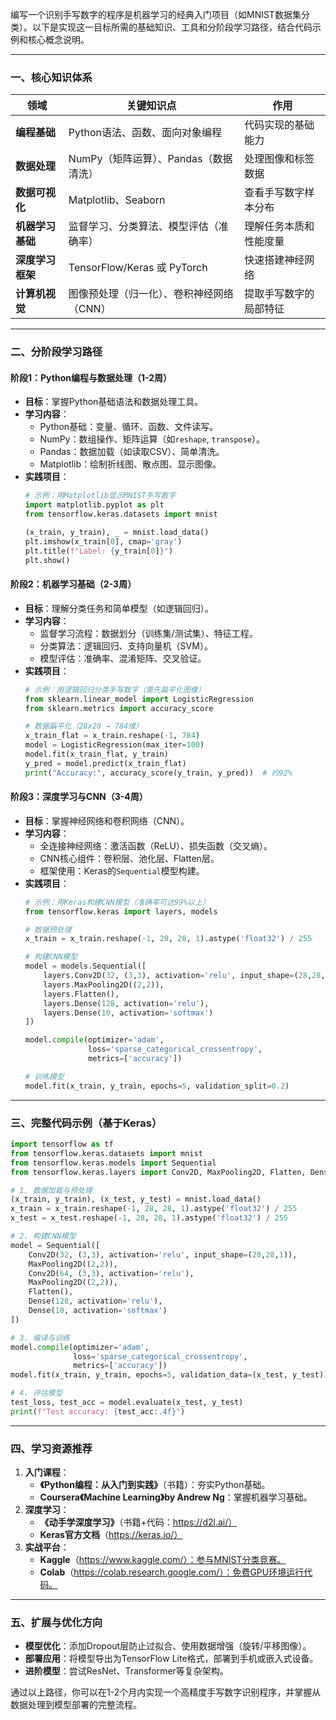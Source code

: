 编写一个识别手写数字的程序是机器学习的经典入门项目（如MNIST数据集分类）。以下是实现这一目标所需的基础知识、工具和分阶段学习路径，结合代码示例和核心概念说明。

---

### **一、核心知识体系**
| **领域**          | **关键知识点**                             | **作用**                                 |
|--------------------|--------------------------------------------|------------------------------------------|
| **编程基础**       | Python语法、函数、面向对象编程             | 代码实现的基础能力                        |
| **数据处理**       | NumPy（矩阵运算）、Pandas（数据清洗）      | 处理图像和标签数据                        |
| **数据可视化**     | Matplotlib、Seaborn                        | 查看手写数字样本分布                      |
| **机器学习基础**   | 监督学习、分类算法、模型评估（准确率）     | 理解任务本质和性能度量                    |
| **深度学习框架**   | TensorFlow/Keras 或 PyTorch                | 快速搭建神经网络                          |
| **计算机视觉**     | 图像预处理（归一化）、卷积神经网络（CNN） | 提取手写数字的局部特征                    |

---

### **二、分阶段学习路径**
#### **阶段1：Python编程与数据处理（1-2周）**
- **目标**：掌握Python基础语法和数据处理工具。
- **学习内容**：
  - Python基础：变量、循环、函数、文件读写。
  - NumPy：数组操作、矩阵运算（如`reshape`, `transpose`）。
  - Pandas：数据加载（如读取CSV）、简单清洗。
  - Matplotlib：绘制折线图、散点图、显示图像。
- **实践项目**：
  ```python
  # 示例：用Matplotlib显示MNIST手写数字
  import matplotlib.pyplot as plt
  from tensorflow.keras.datasets import mnist

  (x_train, y_train), _ = mnist.load_data()
  plt.imshow(x_train[0], cmap='gray')
  plt.title(f"Label: {y_train[0]}")
  plt.show()
  ```

#### **阶段2：机器学习基础（2-3周）**
- **目标**：理解分类任务和简单模型（如逻辑回归）。
- **学习内容**：
  - 监督学习流程：数据划分（训练集/测试集）、特征工程。
  - 分类算法：逻辑回归、支持向量机（SVM）。
  - 模型评估：准确率、混淆矩阵、交叉验证。
- **实践项目**：
  ```python
  # 示例：用逻辑回归分类手写数字（需先扁平化图像）
  from sklearn.linear_model import LogisticRegression
  from sklearn.metrics import accuracy_score

  # 数据扁平化（28x28 → 784维）
  x_train_flat = x_train.reshape(-1, 784)
  model = LogisticRegression(max_iter=100)
  model.fit(x_train_flat, y_train)
  y_pred = model.predict(x_train_flat)
  print("Accuracy:", accuracy_score(y_train, y_pred))  # 约92%
  ```

#### **阶段3：深度学习与CNN（3-4周）**
- **目标**：掌握神经网络和卷积网络（CNN）。
- **学习内容**：
  - 全连接神经网络：激活函数（ReLU）、损失函数（交叉熵）。
  - CNN核心组件：卷积层、池化层、Flatten层。
  - 框架使用：Keras的`Sequential`模型构建。
- **实践项目**：
  ```python
  # 示例：用Keras构建CNN模型（准确率可达99%以上）
  from tensorflow.keras import layers, models

  # 数据预处理
  x_train = x_train.reshape(-1, 28, 28, 1).astype('float32') / 255

  # 构建CNN模型
  model = models.Sequential([
      layers.Conv2D(32, (3,3), activation='relu', input_shape=(28,28,1)),
      layers.MaxPooling2D((2,2)),
      layers.Flatten(),
      layers.Dense(128, activation='relu'),
      layers.Dense(10, activation='softmax')
  ])

  model.compile(optimizer='adam',
                loss='sparse_categorical_crossentropy',
                metrics=['accuracy'])

  # 训练模型
  model.fit(x_train, y_train, epochs=5, validation_split=0.2)
  ```

---

### **三、完整代码示例（基于Keras）**
```python
import tensorflow as tf
from tensorflow.keras.datasets import mnist
from tensorflow.keras.models import Sequential
from tensorflow.keras.layers import Conv2D, MaxPooling2D, Flatten, Dense

# 1. 数据加载与预处理
(x_train, y_train), (x_test, y_test) = mnist.load_data()
x_train = x_train.reshape(-1, 28, 28, 1).astype('float32') / 255
x_test = x_test.reshape(-1, 28, 28, 1).astype('float32') / 255

# 2. 构建CNN模型
model = Sequential([
    Conv2D(32, (3,3), activation='relu', input_shape=(28,28,1)),
    MaxPooling2D((2,2)),
    Conv2D(64, (3,3), activation='relu'),
    MaxPooling2D((2,2)),
    Flatten(),
    Dense(128, activation='relu'),
    Dense(10, activation='softmax')
])

# 3. 编译与训练
model.compile(optimizer='adam',
              loss='sparse_categorical_crossentropy',
              metrics=['accuracy'])
model.fit(x_train, y_train, epochs=5, validation_data=(x_test, y_test))

# 4. 评估模型
test_loss, test_acc = model.evaluate(x_test, y_test)
print(f"Test accuracy: {test_acc:.4f}")
```

---

### **四、学习资源推荐**
1. **入门课程**：
   - **《Python编程：从入门到实践》**（书籍）：夯实Python基础。
   - **Coursera《Machine Learning》by Andrew Ng**：掌握机器学习基础。
2. **深度学习**：
   - **《动手学深度学习》**（书籍+代码：https://d2l.ai/）
   - **Keras官方文档**（https://keras.io/）
3. **实战平台**：
   - **Kaggle**（https://www.kaggle.com/）：参与MNIST分类竞赛。
   - **Colab**（https://colab.research.google.com/）：免费GPU环境运行代码。

---

### **五、扩展与优化方向**
- **模型优化**：添加Dropout层防止过拟合、使用数据增强（旋转/平移图像）。
- **部署应用**：将模型导出为TensorFlow Lite格式，部署到手机或嵌入式设备。
- **进阶模型**：尝试ResNet、Transformer等复杂架构。

通过以上路径，你可以在1-2个月内实现一个高精度手写数字识别程序，并掌握从数据处理到模型部署的完整流程。